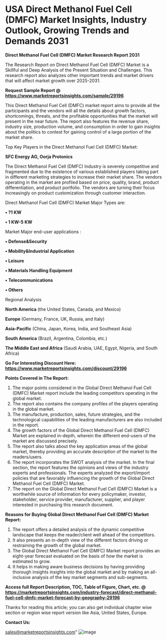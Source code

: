 # USA Direct Methanol Fuel Cell (DMFC) Market Insights, Industry Outlook, Growing Trends and Demands 2031

<strong>Direct Methanol Fuel Cell (DMFC) Market Research Report 2031</strong>

The Research Report on Direct Methanol Fuel Cell (DMFC) Market is a Skillful and Deep Analysis of the Present Situation and Challenges. This research report also analyzes other important trends and market drivers that will affect market growth over 2025-2031.

<strong>Request Sample Report @ <a href=https://www.marketreportsinsights.com/sample/29196>https://www.marketreportsinsights.com/sample/29196</a></strong>

This Direct Methanol Fuel Cell (DMFC) market report aims to provide all the participants and the vendors will all the details about growth factors, shortcomings, threats, and the profitable opportunities that the market will present in the near future. The report also features the revenue share, industry size, production volume, and consumption in order to gain insights about the politics to contest for gaining control of a large portion of the market share.

Top Key Players in the Direct Methanol Fuel Cell (DMFC) Market:

<strong>SFC Energy AG, Oorja Protonics</strong>

The Direct Methanol Fuel Cell (DMFC) Industry is severely competitive and fragmented due to the existence of various established players taking part in different marketing strategies to increase their market share. The vendors operating in the market are profiled based on price, quality, brand, product differentiation, and product portfolio. The vendors are turning their focus increasingly on product customization through customer interaction.

Direct Methanol Fuel Cell (DMFC) Market Major Types are:

<strong>• ?1 KW

• 1 KW-5 KW</strong>

Market Major end-user applications :

<strong>• Defense&Security

• Mobility&Industrial Application

• Leisure

• Materials Handling Equipment

• Telecommunications

• Others</strong>

Regional Analysis

</u><strong><b>North America</b></strong> (the United States, Canada, and Mexico)

<strong><b>Europe </b></strong>(Germany, France, UK, Russia, and Italy)

<strong><b>Asia-Pacific</b></strong> (China, Japan, Korea, India, and Southeast Asia)

<strong><b>South America</b></strong> (Brazil, Argentina, Colombia, etc.)

<strong><b>The Middle East and Africa</b></strong> (Saudi Arabia, UAE, Egypt, Nigeria, and South Africa)

<strong>Go For Interesting Discount Here: <a href=https://www.marketreportsinsights.com/discount/29196>https://www.marketreportsinsights.com/discount/29196</a></strong>

<strong>Points Covered in The Report:</strong>
<ol>
  <li>The major points considered in the Global Direct Methanol Fuel Cell (DMFC) Market report include the leading competitors operating in the global market.</li>
  <li>The report also contains the company profiles of the players operating in the global market.</li>
  <li>The manufacture, production, sales, future strategies, and the technological capabilities of the leading manufacturers are also included in the report.</li>
  <li>The growth factors of the Global Direct Methanol Fuel Cell (DMFC) Market are explained in-depth, wherein the different end-users of the market are discussed precisely.</li>
  <li>The report also talks about the key application areas of the global market, thereby providing an accurate description of the market to the readers/users.</li>
  <li>The report incorporates the SWOT analysis of the market. In the final section, the report features the opinions and views of the industry experts and professionals. The experts analyzed the export/import policies that are favorably influencing the growth of the Global Direct Methanol Fuel Cell (DMFC) Market.</li>
  <li>The report on the Global Direct Methanol Fuel Cell (DMFC) Market is a worthwhile source of information for every policymaker, investor, stakeholder, service provider, manufacturer, supplier, and player interested in purchasing this research document.</li>
</ol>
<strong>Reasons for Buying Global Direct Methanol Fuel Cell (DMFC) Market Report:</strong>

<ol>
  <li>The report offers a detailed analysis of the dynamic competitive landscape that keeps the reader/client well ahead of the competitors.</li>
  <li>It also presents an in-depth view of the different factors driving or restraining the growth of the global market.</li>
  <li>The Global Direct Methanol Fuel Cell (DMFC) Market report provides an eight-year forecast evaluated on the basis of how the market is estimated to grow.</li>
  <li>It helps in making aware business decisions by having providing thorough insights insights into the global market and by making an all-inclusive analysis of the key market segments and sub-segments.</li>
</ol>
<strong>Access full Report Description, TOC, Table of Figure, Chart, etc. @ <a href=https://marketreportsinsights.com/industry-forecast/direct-methanol-fuel-cell-dmfc-market-forecast-by-geography-29196>https://marketreportsinsights.com/industry-forecast/direct-methanol-fuel-cell-dmfc-market-forecast-by-geography-29196</a></strong>


Thanks for reading this article; you can also get individual chapter wise section or region wise report version like Asia, United States, Europe.

<strong>Contact Us:</strong>

sales@marketreportsinsights.com"
![image](https://github.com/user-attachments/assets/4adbf773-7345-4fbf-9e8b-134d5ecf2036)
